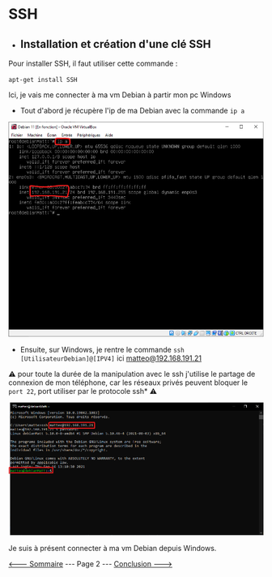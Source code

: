 # SSH

- ## Installation et création d'une clé SSH  

Pour installer SSH, il faut utiliser cette commande :  

`apt-get install SSH`  

Ici, je vais me connecter à ma vm Debian à partir mon pc Windows  

- Tout d'abord je récupère l'ip de ma Debian avec la commande `ip a`  

![IPv4](../screens/IPv4.png)  

- Ensuite, sur Windows, je rentre le commande ``ssh [UtilisateurDebian]@[IPV4]`` ici matteo@192.168.191.21  

:warning: pour toute la durée de la manipulation avec le ssh j'utilise le partage de connexion de mon téléphone, car les réseaux privés peuvent bloquer le `port 22`, port utiliser par le protocole ssh* :warning:  

![ssh](../screens/ssh.png)  

Je suis à présent connecter à ma vm Debian depuis Windows.  

[<--- Sommaire](https://github.com/Matteo-Grellier/LinuxGLPI) --- Page 2 --- [Conclusion --->](https://github.com/Matteo-Grellier/LinuxGLPI/blob/main/Files/VM_R%C3%A9seaux.md#installation-des-vm)